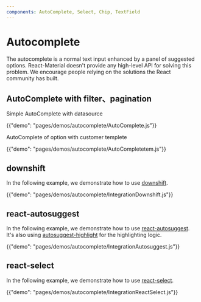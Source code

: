 ```yaml
---
components: AutoComplete, Select, Chip, TextField
---
```

# Autocomplete

The autocomplete is a normal text input enhanced by a panel of suggested options.
React-Material doesn't provide any high-level API for solving this problem.
We encourage people relying on the solutions the React community has built.
## AutoComplete with filter、pagination

Simple  AutoComplete with datasource

{{"demo": "pages/demos/autocomplete/AutoComplete.js"}}

AutoComplete of option with customer templete 

{{"demo": "pages/demos/autocomplete/AutoCompletetem.js"}}

## downshift

In the following example, we demonstrate how to use [downshift](https://github.com/paypal/downshift).

{{"demo": "pages/demos/autocomplete/IntegrationDownshift.js"}}

## react-autosuggest

In the following example, we demonstrate how to use [react-autosuggest](https://github.com/moroshko/react-autosuggest).
It's also using [autosuggest-highlight](https://www.npmjs.com/package/autosuggest-highlight) for the highlighting logic.

{{"demo": "pages/demos/autocomplete/IntegrationAutosuggest.js"}}

## react-select

In the following example, we demonstrate how to use [react-select](https://github.com/JedWatson/react-select).

{{"demo": "pages/demos/autocomplete/IntegrationReactSelect.js"}}
